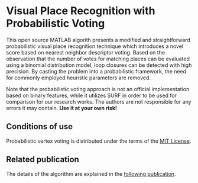 # Visual Place Recognition with Probabilistic Voting

This open source MATLAB algorith presents a modified and straightforward probabilistic visual place recognition technique which introduces a novel score based on nearest neighbor descriptor voting.
Based on the observation that the number of votes for matching places can be evaluated using a binomial distribution model, loop closures can be detected with high precision.
By casting the problem into a probabilistic framework, the need for commonly employed heuristic parameters are removed.

Note that the probabilistic voting approach is not an official implementation based on binary features, while it utilizes SURF in order to be used for comparison for our research works.
The authors are not responsible for any errors it may contain.
**Use it at your own risk!**

## Conditions of use
Probabilistic vertex voting is distributed under the terms of the [MIT License](https://github.com/ktsintotas/Bag-of-Tracked-Words/blob/master/LICENSE).

## Related publication
The details of the algorithm are explained in the [following publication](https://ieeexplore.ieee.org/document/7989362).
